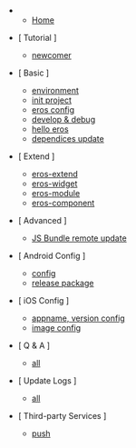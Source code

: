 - 
	- [Home](/en-us/)

- [ Tutorial ]
	- [newcomer](/en-us/tutorial_newcomer)

- [ Basic ]
	- [environment](/en-us/base_env)
	- [init project](/en-us/base_init)
	- [eros config](/en-us/base_config)
	- [develop & debug](/en-us/base_debug)
	- [hello eros](/en-us/base_dev)
	- [dependices update](/en-us/base_dependencies)
	

- [ Extend ]
	- [eros-extend](/en-us/base_extend)
	- [eros-widget](/en-us/eros_widget)
	- [eros-module](/en-us/eros_sdk_module)
	- [eros-component](/en-us/eros_sdk_component)

- [ Advanced ]
	- [JS Bundle remote update](/en-us/advanced_diff)

- [ Android Config ]
	- [config](/en-us/android_config)
	- [release package](/en-us/android_pack)

- [ iOS Config ]
	- [appname, version config](/en-us/ios_config)
	- [image config](/en-us/ios_image)

- [ Q & A ]
	- [all](/en-us/QA)

- [ Update Logs ]
	- [all](/en-us/update_log_all)
	
- [ Third-party Services ]
	- [push](/en-us/3d_getui)
